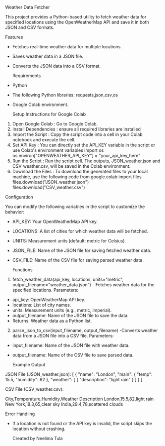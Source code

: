   Weather Data Fetcher

This project provides a Python-based utility to fetch weather data for specified locations using the OpenWeatherMap API and save it in both JSON and CSV formats.

   Features

- Fetches real-time weather data for multiple locations.
- Saves weather data in a JSON file.
- Converts the JSON data into a  CSV format.

  Requirements

- Python 
- The following Python libraries: requests,json,csv,os
- Google Colab environment.

  Setup Instructions for Google Colab

1. Open Google Colab : Go to Google Colab.
2. Install Dependencies :  ensure all required libraries are installed
3. Import the Script : Copy the script code into a cell in your Colab notebook and execute the cell.
4. Set API Key : You can directly set the API_KEY variable in the script or use Colab's environment variables
   import os
   os.environ["OPENWEATHER_API_KEY"] = "your_api_key_here"
5. Run the Script : Run the script cell. The outputs, JSON_weather.json and CSV_weather.csv, will be saved in the Colab environment.
6. Download the Files : To download the generated files to your local machine, use the following code
    from google.colab import files
    files.download("JSON_weather.json")
    files.download("CSV_weather.csv")

 Configuration

You can modify the following variables in the script to customize the behavior:
- API_KEY: Your OpenWeatherMap API key.
- LOCATIONS: A list of cities for which weather data will be fetched.
- UNITS: Measurement units (default: metric for Celsius).
- JSON_FILE: Name of the JSON file for saving fetched weather data.
- CSV_FILE: Name of the CSV file for saving parsed weather data.

   Functions

1. fetch_weather_data(api_key, locations, units="metric", output_filename="weather_data.json")
        - Fetches weather data for the specified locations.
Parameters:
* api_key: OpenWeatherMap API key.
* locations: List of city names.
* units: Measurement units (e.g., metric, imperial).
* output_filename: Name of the JSON file to save the data.
* Returns: Weather data as a Python list.

2. parse_json_to_csv(input_filename, output_filename)
       -Converts weather data from a JSON file into a CSV file.
Parameters:
* input_filename: Name of the JSON file with weather data.
* output_filename: Name of the CSV file to save parsed data.

   Example Output

JSON File (JSON_weather.json):
[
    {
        "name": "London",
        "main": {
            "temp": 15.5,
            "humidity": 82
        },
        "weather": [
           {
                "description": "light rain"
            }
        ]
    }
]

CSV File (CSV_weather.csv):

City,Temperature,Humidity,Weather Description
London,15.5,82,light rain
New York,18.3,65,clear sky
India,29.4,78,scattered clouds

   Error Handling

- If a location is not found or the API key is invalid, the script skips the location without crashing.

  Created by Neelima Tula
